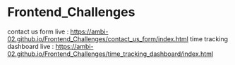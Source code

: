# Frontend_Challenges
contact us form live : https://ambi-02.github.io/Frontend_Challenges/contact_us_form/index.html
time tracking dashboard live : https://ambi-02.github.io/Frontend_Challenges/time_tracking_dashboard/index.html
